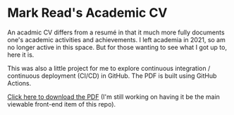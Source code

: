 # Mark Read's Academic CV

An acadmic CV differs from a resumé in that it much more fully documents one's academic activities and achievements. 
I left academia in 2021, so am no longer active in this space. 
But for those wanting to see what I got up to, here it is. 

This was also a little project for me to explore continuous integration / continuous deployment (CI/CD) in GitHub. 
The PDF is built using GitHub Actions. 

[Click here to download the PDF](dist/mark_read_cv.pdf/main.pdf) (I'm still working on having it be the main viewable front-end item of this repo). 

